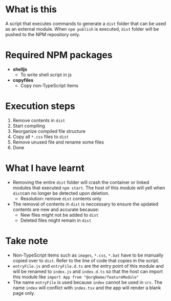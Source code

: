 # What is this
A script that executes commands to generate a `dist` folder that can be used as an external module. When `npm publish` is executed, `dist` folder will be pushed to the NPM repository only.

# Required NPM packages
- **shelljs**
  - To write shell script in js
- **copyfiles**
  - Copy non-TypeScript items

# Execution steps
1) Remove contents in `dist`
2) Start compiling
3) Reorganize compiled file structure
4) Copy all `*.css` files to `dist`
5) Remove unused file and rename some files
6) Done

# What I have learnt
- Removing the entire `dist` folder will crash the container or linked modules that executed `npm start`. The host of this module will yell when `dist`can no longer be detected upon deletion.
  - Resolution: remove `dist` contents only  
- The removal of contents in `dist` is neccessary to ensure the updated contents are new and accurate because:
  - New files might not be added to `dist`
  - Deleted files might remain in `dist`

# Take note
- Non-TypeScript items such as `images`, `*.css`, `*.bat` have to be manually copied over to `dist`. Refer to the line of code that copies in the script.
- `entryFile.js` and `entryFile.d.ts` are the entry point of this module and will be renamed to `index.js` and `index.d.ts` so that the host can import this module like `import App from "@orgName/featureModule"`
- The name `entryFile` is used because `index` cannot be used in `src`. The name `index` will conflict with `index.tsx` and the app will render a blank page only.
